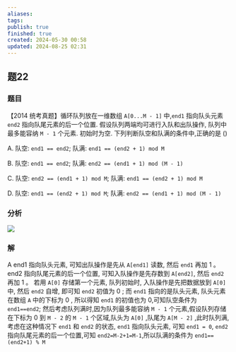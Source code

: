 ```yaml
---
aliases: 
tags: 
publish: true
finished: true
created: 2024-05-30 00:58
updated: 2024-08-25 02:31
---
```

## 题22
### 题目
【2014 统考真题】循环队列放在一维数组 `A[0...M - 1]` 中,`end1` 指向队头元素 `end2` 指向队尾元素的后一个位置. 假设队列两端均可进行入队和出队操作, 队列中最多能容纳 `M - 1` 个元素. 初始时为空. 下列判断队空和队满的条件中,正确的是 ()

A. 队空: `end1 == end2`; 
队满: `end1 == (end2 + 1) mod M`

B. 队空: `end1 == end2`; 
队满: `end2 == (end1 + 1) mod (M - 1)`

C. 队空: `end2 == (end1 + 1) mod M`; 
队满: `end1 == (end2 + 1) mod M`

D. 队空: `end1 == (end2 + 1) mod M`; 
队满: `end2 == (end1 + 1) mod (M - 1)`

### 分析
![](https://img.hwenyi.tech/202408252053118.webp)
### 解
A
end1 指向队头元素, 可知出队操作是先从 `A[end1]` 读数, 然后 `end1` 再加 1 。
end2 指向队尾元素的后一个位置, 可知入队操作是先存数到 `A[end2]`, 然后 `end2` 再加 1 。
若用 `A[0]` 存储第一个元素, 队列初始时, 入队操作是先把数据放到 `A[0]` 中, 然后 `end2` 自增, 即可知 `end2` 初值为 0 ;
而 `end1` 指向的是队头元素, 队头元素在数组 `A` 中的下标为 0 , 所以得知 `end1` 的初值也为 0,可知队空条件为 `end1==end2`; 
然后考虑队列满时,因为队列最多能容纳 `M - 1` 个元素,假设队列存储在下标为 0 到 `M - 2` 的 `M - 1` 个区域,队头为 `A[0]` ,队尾为 `A[M - 2]` ,此时队列满, 考虑在这种情况下 `end1` 和 `end2` 的状态, `end1` 指向队头元素, 可知 `end1 = 0`, `end2` 指向队尾元素的后一个位置,可知 `end2=M-2+1=M-1`,所以队满的条件为 `end1==(end2+1) % M`

